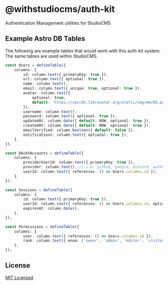 # @withstudiocms/auth-kit

Authentication Management utilities for StudioCMS

## Example Astro DB Tables

The following are example tables that would work with this auth-kit system. The same tables are used within StudioCMS.

```ts
const Users = defineTable({
	columns: {
		id: column.text({ primaryKey: true }),
		url: column.text({ optional: true }),
		name: column.text(),
		email: column.text({ unique: true, optional: true }),
		avatar: column.text({
			optional: true,
			default: 'https://seccdn.libravatar.org/static/img/mm/80.png',
		}),
		username: column.text(),
		password: column.text({ optional: true }),
		updatedAt: column.date({ default: NOW, optional: true }),
		createdAt: column.date({ default: NOW, optional: true }),
		emailVerified: column.boolean({ default: false }),
		notifications: column.text({ optional: true }),
	},
});

const OAuthAccounts = defineTable({
	columns: {
		providerUserId: column.text({ primaryKey: true }),
		provider: column.text(), // i.e: github, google, discord, auth0 (dynamic to allow new providers on the fly)
		userId: column.text({ references: () => Users.columns.id }),
	},
});

const Sessions = defineTable({
	columns: {
		id: column.text({ primaryKey: true }),
		userId: column.text({ references: () => Users.columns.id, optional: false }),
		expiresAt: column.date(),
	},
});

const Permissions = defineTable({
	columns: {
		user: column.text({ references: () => Users.columns.id }),
		rank: column.text({ enum: ['owner', 'admin', 'editor', 'visitor', 'unknown'] }),
	},
});
```

## License

[MIT Licensed](./LICENSE)
